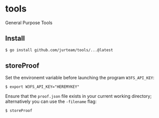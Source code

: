 # tools
General Purpose Tools

## Install

```bash
$ go install github.com/jurteam/tools/...@latest
```

## storeProof

Set the environemt variable before launching the program `W3FS_API_KEY`:
```
$ export W3FS_API_KEY="HEREMYKEY"
```

Ensure that the `proof.json` file exists in your current working directory;
alternatively you can use the `-filename` flag:

```
$ storeProof
```
